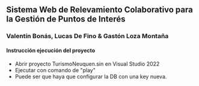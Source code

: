 ## Sistema Web de Relevamiento Colaborativo para la Gestión de Puntos de Interés
### Valentín Bonás, Lucas De Fino & Gastón Loza Montaña

#### Instrucción ejecución del proyecto

- Abrir proyecto TurismoNeuquen.sin en Visual Studio 2022
- Ejecutar con comando de "play"
- Puede ser que haya que configurar la DB con una key nueva.
